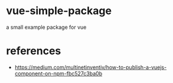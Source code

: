 # vue-simple-package
a small example package for vue

# references 
* https://medium.com/multinetinventiv/how-to-publish-a-vuejs-component-on-npm-fbc527c3ba0b


